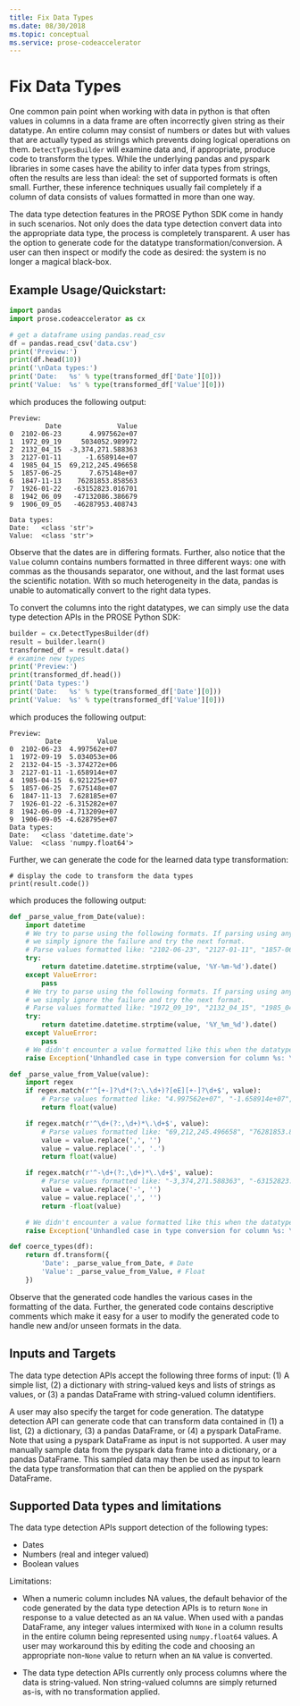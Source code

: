 ```yaml
---
title: Fix Data Types
ms.date: 08/30/2018
ms.topic: conceptual
ms.service: prose-codeaccelerator
---
```


# Fix Data Types

One common pain point when working with data in python is that often values
in columns in a data frame are often incorrectly given string as their
datatype.  An entire column may consist of numbers or dates but with values
that are actually typed as strings which prevents doing logical operations
on them.  `DetectTypesBuilder` will examine data and, if appropriate,
produce code to transform the types.  While the underlying pandas and
pyspark libraries in some cases have the ability to infer data types from
strings, often the results are less than ideal: the set of supported
formats is often small. Further, these inference techniques usually fail
completely if a column of data consists of values formatted in more than
one way.

The data type detection features in the PROSE Python SDK come in handy in
such scenarios. Not only does the data type detection convert data into the
appropriate data type, the process is completely transparent. A user has
the option to generate code for the datatype transformation/conversion. A
user can then inspect or modify the code as desired: the system is no
longer a magical black-box.

## Example Usage/Quickstart:

``` python
import pandas
import prose.codeaccelerator as cx

# get a dataframe using pandas.read_csv
df = pandas.read_csv('data.csv')
print('Preview:')
print(df.head(10))
print('\nData types:')
print('Date:   %s' % type(transformed_df['Date'][0]))
print('Value:  %s' % type(transformed_df['Value'][0]))
```
which produces the following output:

```
Preview:
         Date              Value
0  2102-06-23       4.997562e+07
1  1972_09_19     5034052.989972
2  2132_04_15  -3,374,271.588363
3  2127-01-11      -1.658914e+07
4  1985_04_15  69,212,245.496658
5  1857-06-25       7.675148e+07
6  1847-11-13    76281853.858563
7  1926-01-22   -63152823.016701
8  1942_06_09   -47132086.386679
9  1906_09_05   -46287953.408743

Data types:
Date:   <class 'str'>
Value:  <class 'str'>
```

Observe that the dates are in differing formats. Further, also notice that
the `Value` column contains numbers formatted in three different ways: one
with commas as the thousands separator, one without, and the last format
uses the scientific notation. With so much heterogeneity in the data,
pandas is unable to automatically convert to the right data types.

To convert the columns into the right datatypes, we can simply use the data
type detection APIs in the PROSE Python SDK:

```python
builder = cx.DetectTypesBuilder(df)
result = builder.learn()
transformed_df = result.data()
# examine new types
print('Preview:')
print(transformed_df.head())
print('Data types:')
print('Date:   %s' % type(transformed_df['Date'][0]))
print('Value:  %s' % type(transformed_df['Value'][0]))
```
which produces the following output:
```
Preview:
         Date         Value
0  2102-06-23  4.997562e+07
1  1972-09-19  5.034053e+06
2  2132-04-15 -3.374272e+06
3  2127-01-11 -1.658914e+07
4  1985-04-15  6.921225e+07
5  1857-06-25  7.675148e+07
6  1847-11-13  7.628185e+07
7  1926-01-22 -6.315282e+07
8  1942-06-09 -4.713209e+07
9  1906-09-05 -4.628795e+07
Data types:
Date:   <class 'datetime.date'>
Value:  <class 'numpy.float64'>
```

Further, we can generate the code for the learned data type transformation:

```
# display the code to transform the data types
print(result.code())
```
which produces the following output:

```python
def _parse_value_from_Date(value):
    import datetime
    # We try to parse using the following formats. If parsing using any format fails,
    # we simply ignore the failure and try the next format.
    # Parse values formatted like: "2102-06-23", "2127-01-11", "1857-06-25" ...
    try:
        return datetime.datetime.strptime(value, '%Y-%m-%d').date()
    except ValueError:
        pass
    # We try to parse using the following formats. If parsing using any format fails,
    # we simply ignore the failure and try the next format.
    # Parse values formatted like: "1972_09_19", "2132_04_15", "1985_04_15" ...
    try:
        return datetime.datetime.strptime(value, '%Y_%m_%d').date()
    except ValueError:
        pass
    # We didn't encounter a value formatted like this when the datatype detection was performed.
    raise Exception('Unhandled case in type conversion for column %s: \'%s\'' % ('Date', value))

def _parse_value_from_Value(value):
    import regex
    if regex.match(r'^[+-]?\d*(?:\.\d+)?[eE][+-]?\d+$', value):
        # Parse values formatted like: "4.997562e+07", "-1.658914e+07", "7.675148e+07"...
        return float(value)

    if regex.match(r'^\d+(?:,\d+)*\.\d+$', value):
        # Parse values formatted like: "69,212,245.496658", "76281853.858563"...
        value = value.replace(',', '')
        value = value.replace('.', '.')
        return float(value)

    if regex.match(r'^-\d+(?:,\d+)*\.\d+$', value):
        # Parse values formatted like: "-3,374,271.588363", "-63152823.016701", "-47132086.386679"...
        value = value.replace('-', '')
        value = value.replace(',', '')
        return -float(value)

    # We didn't encounter a value formatted like this when the datatype detection was performed.
    raise Exception('Unhandled case in type conversion for column %s: \'%s\'' % ('Value', value))

def coerce_types(df):
    return df.transform({
        'Date': _parse_value_from_Date, # Date
        'Value': _parse_value_from_Value, # Float
    })
```
Observe that the generated code handles the various cases in the formatting
of the data. Further, the generated code contains descriptive comments
which make it easy for a user to modify the generated code to handle
new and/or unseen formats in the data.

## Inputs and Targets
The data type detection APIs accept the following three forms of input: (1) A
simple list, (2) a dictionary with string-valued keys and lists of strings
as values, or (3) a pandas DataFrame with string-valued column identifiers.

A user may also specify the target for code generation. The datatype
detection API can generate code that can transform data contained in
(1) a list, (2) a dictionary, (3) a pandas DataFrame, or (4) a pyspark
DataFrame. Note that using a pyspark DataFrame as input is not supported. A
user may manually sample data from the pyspark data frame into a
dictionary, or a pandas DataFrame. This sampled data may then be used as
input to learn the data type transformation that can then be applied on the
pyspark DataFrame.

## Supported Data types and limitations
The data type detection APIs support detection of the following types:
- Dates
- Numbers (real and integer valued)
- Boolean values

Limitations:
- When a numeric column includes NA values, the default behavior of the
code generated by the data type detection APIs is to return `None` in
response to a value detected as an `NA` value. When used with a pandas
DataFrame, any integer values intermixed with `None` in a column results in
the entire column being represented using `numpy.float64` values. A user
may workaround this by editing the code and choosing an appropriate
non-`None` value to return when an `NA` value is converted.

- The data type detection APIs currently only process columns where the
  data is string-valued. Non string-valued columns are simply returned
  as-is, with no transformation applied.
